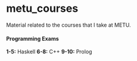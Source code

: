 # metu_courses
Material related to the courses that I take at METU.

#### Programming Exams 
**1-5:** Haskell
**6-8:** C++
**9-10:** Prolog
